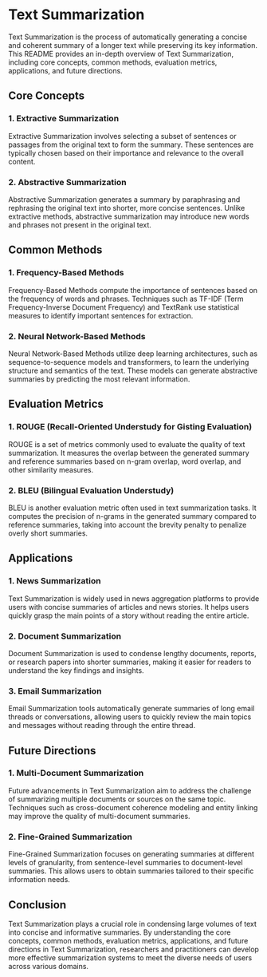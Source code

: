 # Text Summarization

Text Summarization is the process of automatically generating a concise and coherent summary of a longer text while preserving its key information. This README provides an in-depth overview of Text Summarization, including core concepts, common methods, evaluation metrics, applications, and future directions.

## Core Concepts

### 1. Extractive Summarization

Extractive Summarization involves selecting a subset of sentences or passages from the original text to form the summary. These sentences are typically chosen based on their importance and relevance to the overall content.

### 2. Abstractive Summarization

Abstractive Summarization generates a summary by paraphrasing and rephrasing the original text into shorter, more concise sentences. Unlike extractive methods, abstractive summarization may introduce new words and phrases not present in the original text.

## Common Methods

### 1. Frequency-Based Methods

Frequency-Based Methods compute the importance of sentences based on the frequency of words and phrases. Techniques such as TF-IDF (Term Frequency-Inverse Document Frequency) and TextRank use statistical measures to identify important sentences for extraction.

### 2. Neural Network-Based Methods

Neural Network-Based Methods utilize deep learning architectures, such as sequence-to-sequence models and transformers, to learn the underlying structure and semantics of the text. These models can generate abstractive summaries by predicting the most relevant information.

## Evaluation Metrics

### 1. ROUGE (Recall-Oriented Understudy for Gisting Evaluation)

ROUGE is a set of metrics commonly used to evaluate the quality of text summarization. It measures the overlap between the generated summary and reference summaries based on n-gram overlap, word overlap, and other similarity measures.

### 2. BLEU (Bilingual Evaluation Understudy)

BLEU is another evaluation metric often used in text summarization tasks. It computes the precision of n-grams in the generated summary compared to reference summaries, taking into account the brevity penalty to penalize overly short summaries.

## Applications

### 1. News Summarization

Text Summarization is widely used in news aggregation platforms to provide users with concise summaries of articles and news stories. It helps users quickly grasp the main points of a story without reading the entire article.

### 2. Document Summarization

Document Summarization is used to condense lengthy documents, reports, or research papers into shorter summaries, making it easier for readers to understand the key findings and insights.

### 3. Email Summarization

Email Summarization tools automatically generate summaries of long email threads or conversations, allowing users to quickly review the main topics and messages without reading through the entire thread.

## Future Directions

### 1. Multi-Document Summarization

Future advancements in Text Summarization aim to address the challenge of summarizing multiple documents or sources on the same topic. Techniques such as cross-document coherence modeling and entity linking may improve the quality of multi-document summaries.

### 2. Fine-Grained Summarization

Fine-Grained Summarization focuses on generating summaries at different levels of granularity, from sentence-level summaries to document-level summaries. This allows users to obtain summaries tailored to their specific information needs.

## Conclusion

Text Summarization plays a crucial role in condensing large volumes of text into concise and informative summaries. By understanding the core concepts, common methods, evaluation metrics, applications, and future directions in Text Summarization, researchers and practitioners can develop more effective summarization systems to meet the diverse needs of users across various domains.